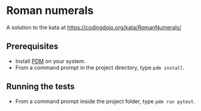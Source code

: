 # Roman numerals
A solution to the kata at https://codingdojo.org/kata/RomanNumerals/

## Prerequisites
* Install [PDM](https://pdm.fming.dev) on your system.
* From a command prompt in the project directory, type `pdm install`.

## Running the tests
* From a command prompt inside the project folder, type `pdm run pytest`.
